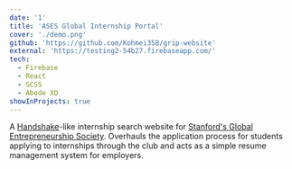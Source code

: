 ```yaml
---
date: '1'
title: 'ASES Global Internship Portal'
cover: './demo.png'
github: 'https://github.com/Kohmei358/grip-website'
external: 'https://testing2-54b27.firebaseapp.com/'
tech:
  - Firebase
  - React
  - SCSS
  - Abode XD
showInProjects: true
---
```


A [Handshake](https://www.joinhandshake.com/)-like internship search website for [Stanford's Global Entrepreneurship Society](https://www.ases.stanford.edu).
Overhauls the application process for students applying to internships through the club and acts as
a simple resume management system for employers.
